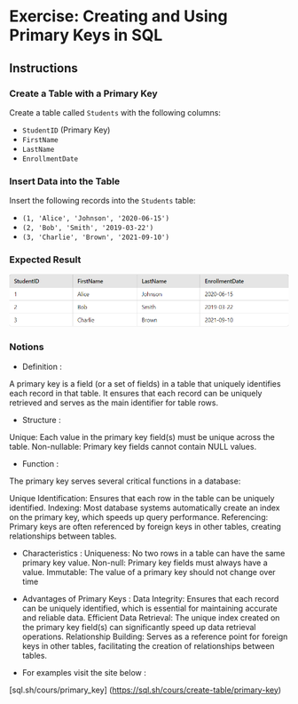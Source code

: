 # Exercise: Creating and Using Primary Keys in SQL

## Instructions

### Create a Table with a Primary Key
Create a table called `Students` with the following columns:
- `StudentID` (Primary Key)
- `FirstName`
- `LastName`
- `EnrollmentDate`

### Insert Data into the Table
Insert the following records into the `Students` table:

- `(1, 'Alice', 'Johnson', '2020-06-15')`
-  `(2, 'Bob', 'Smith', '2019-03-22')`
- `(3, 'Charlie', 'Brown', '2021-09-10')`

### Expected Result

![alt text](image.png)

### Notions

- Definition : 

A primary key is a field (or a set of fields) in a table that uniquely identifies each record in that table. It ensures that each record can be uniquely retrieved and serves as the main identifier for table rows.

- Structure : 

Unique: Each value in the primary key field(s) must be unique across the table.
Non-nullable: Primary key fields cannot contain NULL values.

- Function : 

The primary key serves several critical functions in a database:

Unique Identification: Ensures that each row in the table can be uniquely identified.
Indexing: Most database systems automatically create an index on the primary key, which speeds up query performance.
Referencing: Primary keys are often referenced by foreign keys in other tables, creating relationships between tables.

- Characteristics :
Uniqueness: No two rows in a table can have the same primary key value.
Non-null: Primary key fields must always have a value.
Immutable: The value of a primary key should not change over time

- Advantages of Primary Keys :
Data Integrity: Ensures that each record can be uniquely identified, which is essential for maintaining accurate and reliable data.
Efficient Data Retrieval: The unique index created on the primary key field(s) can significantly speed up data retrieval operations.
Relationship Building: Serves as a reference point for foreign keys in other tables, facilitating the creation of relationships between tables.

- For examples visit the site below :

[sql.sh/cours/primary_key] (https://sql.sh/cours/create-table/primary-key)